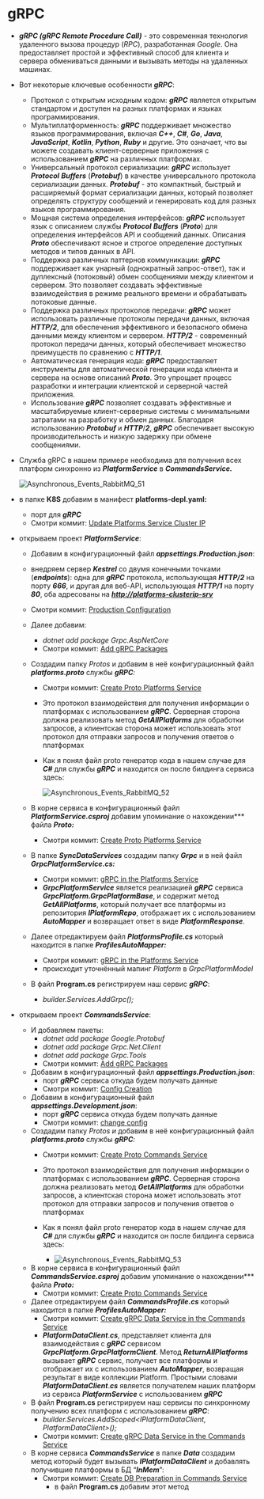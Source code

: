 # gRPC

* ***gRPC (gRPC Remote Procedure Call)*** - это современная технология удаленного вызова процедур (*RPC*), разработанная *Google*. Она предоставляет простой и эффективный способ для клиента и сервера обмениваться данными и вызывать методы на удаленных машинах.

* Вот некоторые ключевые особенности ***gRPC***:
    * Протокол с открытым исходным кодом: ***gRPC*** является открытым стандартом и доступен на разных платформах и языках программирования.
    * Мультиплатформенность: ***gRPC*** поддерживает множество языков программирования, включая ***C++***, ***C#***, ***Go***, ***Java***, ***JavaScript***, ***Kotlin***, ***Python***, ***Ruby*** и другие. Это означает, что вы можете создавать клиент-серверные приложения с использованием ***gRPC*** на различных платформах.
    * Универсальный протокол сериализации: ***gRPC*** использует ***Protocol*** ***Buffers*** (***Protobuf***) в качестве универсального протокола сериализации данных. ***Protobuf*** - это компактный, быстрый и расширяемый формат сериализации данных, который позволяет определять структуру сообщений и генерировать код для разных языков программирования.
    * Мощная система определения интерфейсов: ***gRPC*** использует язык с описанием службы ***Protocol*** ***Buffers*** (***Proto***) для определения интерфейсов API и сообщений данных. Описания ***Proto*** обеспечивают ясное и строгое определение доступных методов и типов данных в API.
    * Поддержка различных паттернов коммуникации: ***gRPC*** поддерживает как унарный (однократный запрос-ответ), так и дуплексный (потоковый) обмен сообщениями между клиентом и сервером. Это позволяет создавать эффективные взаимодействия в режиме реального времени и обрабатывать потоковые данные.
    * Поддержка различных протоколов передачи: ***gRPC*** может использовать различные протоколы передачи данных, включая ***HTTP/2***, для обеспечения эффективного и безопасного обмена данными между клиентом и сервером. ***HTTP/2*** - современный протокол передачи данных, который обеспечивает множество преимуществ по сравнению с ***HTTP/1***.
    * Автоматическая генерация кода: ***gRPC*** предоставляет инструменты для автоматической генерации кода клиента и сервера на основе описаний ***Proto***. Это упрощает процесс разработки и интеграции клиентской и серверной частей приложения.
    * Использование ***gRPC*** позволяет создавать эффективные и масштабируемые клиент-серверные системы с минимальными затратами на разработку и обмен данных. Благодаря использованию ***Protobuf*** и ***HTTP***/***2***, ***gRPC*** обеспечивает высокую производительность и низкую задержку при обмене сообщениями.
* Служба gRPC в нашем примере необходима для получения всех платформ синхронно из ***PlatformService*** в ***CommandsService.***

    ![Asynchronous_Events_RabbitMQ_51](https://github.com/STGorbunovDA/.NET-Microservices/blob/dev/img/51.png)

* в папке **K8S** добавим в манифест **platforms-depl.yaml:**
    * порт для ***gRPC***
    * Смотри коммит: [Update Platforms Service Cluster IP](https://github.com/STGorbunovDA/.NET-Microservices/commit/33c1b012698d81b2135861509ae5860b9e86ea4e) 

* открываем проект ***PlatformService***:
    *  Добавим в конфигурационный файл ***appsettings.Production.json***:
    * внедряем сервер ***Kestrel*** со двумя конечными точками (***endpoints***): одна для ***gRPC*** протокола, использующая ***HTTP/2*** на порту ***666***, и другая для веб-API, использующая ***HTTP/1*** на порту ***80***, оба адресованы на [***http://platforms-clusterip-srv***](http://platforms-clusterip-srv)
    * Смотри коммит: [Production Configuration](https://github.com/STGorbunovDA/.NET-Microservices/commit/2d3e904ff2dbcfbd51356092f74d7544cbc3ef9f) 
    * Далее добавим:
        * *dotnet add package Grpc.AspNetCore*
        * Смотри коммит: [Add gRPC Packages](https://github.com/STGorbunovDA/.NET-Microservices/commit/1bc8bcc19c5e8da4aa0ee907621a229f621bd40c) 
    * Создадим папку *Protos* и добавим в неё конфигурационный файл ***platforms.proto*** службы ***gRPC**:*
        * Смотри коммит: [Create Proto Platforms Service](https://github.com/STGorbunovDA/.NET-Microservices/commit/39804b8b01d1c869777e1a86cf21d9218c4e26b6)
        * Это протокол взаимодействия для получения информации о платформах с использованием ***gRPC***. Серверная сторона должна реализовать метод ***GetAllPlatforms*** для обработки запросов, а клиентская сторона может использовать этот протокол для отправки запросов и получения ответов о платформах
        * Как я понял файл proto генератор кода в нашем случае для ***C#*** для службы ***gRPC*** и находится он после билдинга сервиса здесь:

            ![Asynchronous_Events_RabbitMQ_52](https://github.com/STGorbunovDA/.NET-Microservices/blob/dev/img/52.png)

    * В корне сервиса в конфигурационный файл ***PlatformService.csproj*** добавим упоминание о нахождении*** файла ***Proto:***
         * Смотри коммит: [Create Proto Platforms Service](https://github.com/STGorbunovDA/.NET-Microservices/commit/39804b8b01d1c869777e1a86cf21d9218c4e26b6)
    * В папке ***SyncDataServices*** создадим папку ***Grpc*** и в ней файл ***GrpcPlatformService.cs:***
        * Смотри коммит: [gRPC in the Platforms Service](https://github.com/STGorbunovDA/.NET-Microservices/commit/308e99c74ead7952e237f0390672623c9e66439e)
        * ***GrpcPlatformService*** является реализацией ***gRPC*** сервиса ***GrpcPlatform.GrpcPlatformBase***, и содержит метод ***GetAllPlatforms***, который получает все платформы из репозитория ***IPlatformRepo***, отображает их с использованием ***AutoMapper*** и возвращает ответ в виде ***PlatformResponse***.
    * Далее отредактируем файл ***PlatformsProfile.cs*** который находится в папке ***ProfilesAutoMapper:***
         * Смотри коммит: [gRPC in the Platforms Service](https://github.com/STGorbunovDA/.NET-Microservices/commit/308e99c74ead7952e237f0390672623c9e66439e)
         * происходит уточнённый мапинг *Platform* в *GrpcPlatformModel*
    * В файл **Program.cs** регистрируем наш сервис ***gRPC***:
        * *builder.Services.AddGrpc();*
* открываем проект ***CommandsService***:
    * И добавляем пакеты:
        * *dotnet add package Google.Protobuf*
        * *dotnet add package Grpc.Net.Client*
        * *dotnet add package Grpc.Tools*
        * Смотри коммит: [Add gRPC Packages](https://github.com/STGorbunovDA/.NET-Microservices/commit/1bc8bcc19c5e8da4aa0ee907621a229f621bd40c)
    * Добавим в конфигурационный файл ***appsettings.Production.json***:
        * порт ***gRPC*** сервиса откуда будем получать данные
        * Смотри коммит: [Config Creation](https://github.com/STGorbunovDA/.NET-Microservices/commit/b4c92da0238762a6959991d3c4daa744ccda752a)
    * Добавим в конфигурационный файл ***appsettings.Development.json***:
        * порт ***gRPC*** сервиса откуда будем получать данные
        * Смотри коммит: [change config](https://github.com/STGorbunovDA/.NET-Microservices/commit/1c2e51267c7bc15d4b399e5b4b18e954b7f9e10c)
    * Создадим папку *Protos и* добавим в неё конфигурационный файл ***platforms.proto*** службы ***gRPC**:*
        * Смотри коммит: [Create Proto Commands Service](https://github.com/STGorbunovDA/.NET-Microservices/commit/9bdffea147fce93429c462ce3ab2a54d97a0e8d0) 
        * Это протокол взаимодействия для получения информации о платформах с использованием ***gRPC***. Серверная сторона должна реализовать метод ***GetAllPlatforms*** для обработки запросов, а клиентская сторона может использовать этот протокол для отправки запросов и получения ответов о платформах
        * Как я понял файл proto генератор кода в нашем случае для ***C#*** для службы ***gRPC*** и находится он после билдинга сервиса здесь:

            * ![Asynchronous_Events_RabbitMQ_53](https://github.com/STGorbunovDA/.NET-Microservices/blob/dev/img/53.png)
    * В корне сервиса в конфигурационный файл ***CommandsService.csproj*** добавим упоминание о нахождении*** файла ***Proto:***
        * Смотри коммит: [Create Proto Commands Service](https://github.com/STGorbunovDA/.NET-Microservices/commit/9bdffea147fce93429c462ce3ab2a54d97a0e8d0)
    * Далее отредактируем файл ***CommandsProfile.cs*** который находится в папке ***ProfilesAutoMapper:***
        * Смотри коммит: [Create gRPC Data Service in the Commands Service](https://github.com/STGorbunovDA/.NET-Microservices/commit/395cdbd65460352a568e4be516aab82d276b0cd4)
        * ***PlatformDataClient***.***cs***, представляет клиента для взаимодействия с ***gRPC*** сервисом ***GrpcPlatform***.***GrpcPlatformClient***. Метод ***ReturnAllPlatforms*** вызывает ***gRPC*** сервис, получает все платформы и отображает их с использованием ***AutoMapper***, возвращая результат в виде коллекции Platform. Простыми словами ***PlatformDataClient***.***cs*** является получателем наших платформ из сервиса ***PlatformService*** с использованием ***gRPC***
    * В файл **Program.cs** регистрируем наш сервисы по синхронному получению всех платформ с использованием ***gRPC***:
        * *builder.Services.AddScoped<IPlatformDataClient, PlatformDataClient>();* 
        * Смотри коммит: [Create gRPC Data Service in the Commands Service](https://github.com/STGorbunovDA/.NET-Microservices/commit/395cdbd65460352a568e4be516aab82d276b0cd4)
    * В корне сервиса ***CommandsService*** в папке ***Data*** создадим метод который будет вызывать ***IPlatformDataClient*** и добавлять получившие платформы в БД “***InMem***”:
        * Смотри коммит: [Create DB Preparation in Commands Service](https://github.com/STGorbunovDA/.NET-Microservices/commit/3d77e157da06d2c9aa8e6d80f190a9f142cadf1c)
            * в файл **Program.cs** добавим этот метод